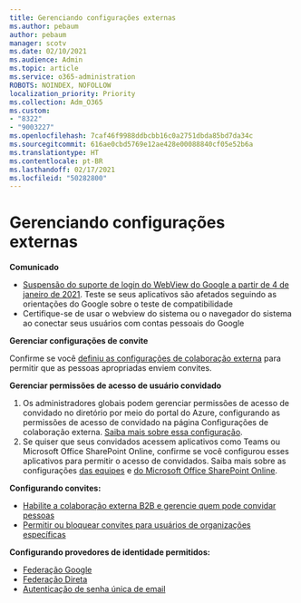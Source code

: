 ```yaml
---
title: Gerenciando configurações externas
ms.author: pebaum
author: pebaum
manager: scotv
ms.date: 02/10/2021
ms.audience: Admin
ms.topic: article
ms.service: o365-administration
ROBOTS: NOINDEX, NOFOLLOW
localization_priority: Priority
ms.collection: Adm_O365
ms.custom:
- "8322"
- "9003227"
ms.openlocfilehash: 7caf46f9988ddbcbb16c0a2751dbda85bd7da34c
ms.sourcegitcommit: 616ae0cbd5769e12ae428e00088840cf05e52b6a
ms.translationtype: HT
ms.contentlocale: pt-BR
ms.lasthandoff: 02/17/2021
ms.locfileid: "50282800"
---
```

# <a name="managing-external-settings"></a>Gerenciando configurações externas

**Comunicado**

- [Suspensão do suporte de login do WebView do Google a partir de 4 de janeiro de 2021](https://docs.microsoft.com/azure/active-directory/external-identities/google-federation?WT.mc_id=Portal-Microsoft_Azure_Support#deprecation-of-webview-sign-in-support). Teste se seus aplicativos são afetados seguindo as orientações do Google sobre o teste de compatibilidade
- Certifique-se de usar o webview do sistema ou o navegador do sistema ao conectar seus usuários com contas pessoais do Google

**Gerenciar configurações de convite**

Confirme se você [definiu as configurações de colaboração externa](https://docs.microsoft.com/azure/active-directory/external-identities/delegate-invitations?WT.mc_id=Portal-Microsoft_Azure_Support) para permitir que as pessoas apropriadas enviem convites.

**Gerenciar permissões de acesso de usuário convidado**

1. Os administradores globais podem gerenciar permissões de acesso de convidado no diretório por meio do portal do Azure, configurando as permissões de acesso de convidado na página Configurações de colaboração externa. [Saiba mais sobre essa configuração](https://docs.microsoft.com/azure/active-directory/fundamentals/users-default-permissions?WT.mc_id=Portal-Microsoft_Azure_Support).
2. Se quiser que seus convidados acessem aplicativos como Teams ou Microsoft Office SharePoint Online, confirme se você configurou esses aplicativos para permitir o acesso de convidados. Saiba mais sobre as configurações [das equipes](https://docs.microsoft.com/microsoftteams/guest-access?WT.mc_id=Portal-Microsoft_Azure_Support) e [do Microsoft Office SharePoint Online](https://docs.microsoft.com/sharepoint/external-sharing-overview?WT.mc_id=Portal-Microsoft_Azure_Support).

**Configurando convites:**

- [Habilite a colaboração externa B2B e gerencie quem pode convidar pessoas](https://docs.microsoft.com/azure/active-directory/b2b/delegate-invitations?WT.mc_id=Portal-Microsoft_Azure_Support)
- [Permitir ou bloquear convites para usuários de organizações específicas](https://docs.microsoft.com/azure/active-directory/b2b/allow-deny-list?WT.mc_id=Portal-Microsoft_Azure_Support)

**Configurando provedores de identidade permitidos:**

- [Federação Google](https://docs.microsoft.com/azure/active-directory/b2b/google-federation?WT.mc_id=Portal-Microsoft_Azure_Support)
- [Federação Direta](https://docs.microsoft.com/azure/active-directory/b2b/direct-federation?WT.mc_id=Portal-Microsoft_Azure_Support)
- [Autenticação de senha única de email](https://docs.microsoft.com/azure/active-directory/b2b/one-time-passcode?WT.mc_id=Portal-Microsoft_Azure_Support)
